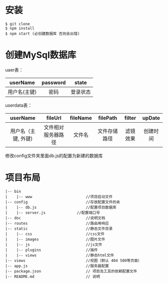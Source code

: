 
# 安装

```
$ git clone
$ npm install
$ npm start (必创建数据库 否则会出错)

```

# 创建MySql数据库

uaer表：

userName| password| state
:-: | :-: | :-:
用户名(主键) | 密码 | 登录状态

userdata表：

userName | fileUrl | fileName | filePath | filter| upDate
:-: | :-: | :-: | :-: | :-: | :-:
用户名（主键, 外键) | 文件相对服务器路径 | 文件名 | 文件存储路径 |  滤镜效果|  创建时间

修改config文件夹里面db.js的配置为新建的数据库


# 项目布局
```
|-- bin 							
|    |-- www 						//项目启动文件
|-- config							//存放配置文件的夹
|    |-- db.js 						//配置项目数据库
|    |-- server.js				//配置端口号
|-- doc								//说明文档
|-- routes							//路由用响应
|-- static							//静态文件目录
|    |-- css						//css文件
|    |-- images						//图片文件
|    |-- js							//js文件
|    |-- plugins					//插件
|    |-- views						//静态html文件
|-- views  							//视图（默认 404 500等页面）
|-- app.js  						//服务器配置
|-- package.json					// 项目及工具的依赖配置文件
|-- README.md						// 说明
```